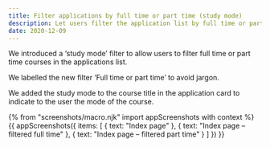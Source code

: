 ```yaml
---
title: Filter applications by full time or part time (study mode)
description: Let users filter the application list by full time or part time courses
date: 2020-12-09
---
```


We introduced a ‘study mode’ filter to allow users to filter full time or part time courses in the applications list.

We labelled the new filter ‘Full time or part time’ to avoid jargon.

We added the study mode to the course title in the application card to indicate to the user the mode of the course.

{% from "screenshots/macro.njk" import appScreenshots with context %}
{{ appScreenshots({
  items: [
    {
      text: "Index page"
    },
    {
      text: "Index page – filtered full time"
    },
    {
      text: "Index page – filtered part time"
    }
  ]
}) }}
